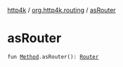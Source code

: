 [http4k](../index.md) / [org.http4k.routing](index.md) / [asRouter](./as-router.md)

# asRouter

`fun `[`Method`](../org.http4k.core/-method/index.md)`.asRouter(): `[`Router`](-router/index.md)